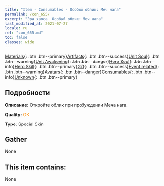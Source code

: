 ```yaml
---
title: "Item - Consumables - Особый облик: Меч нага"
permalink: /con_655/
excerpt: "Эра хаоса  Особый облик: Меч нага"
last_modified_at: 2021-07-27
locale: ru
ref: "con_655.md"
toc: false
classes: wide
---
```

 [Materials](/ItemsRU/){: .btn .btn--primary}[Artifacts](/ItemsRU/Artifacts/){: .btn .btn--success}[Unit Soul](/ItemsRU/UnitSoul/){: .btn .btn--warning}[Unit Awakening](/ItemsRU/UnitAwakening/){: .btn .btn--danger}[Hero Soul](/ItemsRU/HeroSoul/){: .btn .btn--info}[Hero Skill](/ItemsRU/HeroSkill/){: .btn .btn--primary}[Gift](/ItemsRU/Gift/){: .btn .btn--success}[Event related](/ItemsRU/Events/){: .btn .btn--warning}[Avatars](/ItemsRU/Avatars/){: .btn .btn--danger}[Consumables](/ItemsRU/Consumables/){: .btn .btn--info}[Unknown](/ItemsRU/Unknown/){: .btn .btn--primary}

## Подробности
 **Описание:** Откройте облик при пробуждении Меча нага.

 **Quality:** <span style="color: #FF8C00">OK</span>

 **Type:** Special Skin

## Gather

  None

## This item contains:

  None


